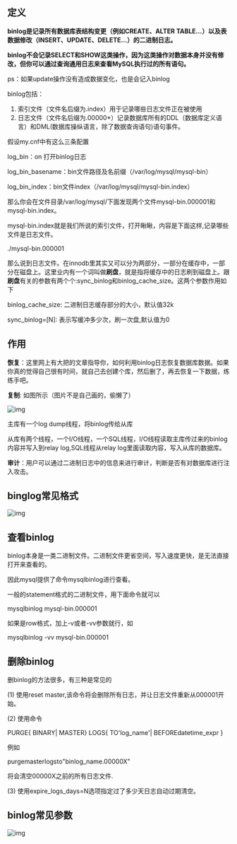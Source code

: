 ## 定义

**binlog是记录所有数据库表结构变更（例如CREATE、ALTER TABLE…）以及表数据修改（INSERT、UPDATE、DELETE…）的二进制日志。**

**binlog不会记录SELECT和SHOW这类操作，因为这类操作对数据本身并没有修改，但你可以通过查询通用日志来查看MySQL执行过的所有语句。**

ps：如果update操作没有造成数据变化，也是会记入binlog



binlog包括：

1. 索引文件（文件名后缀为.index）用于记录哪些日志文件正在被使用
2. 日志文件（文件名后缀为.00000*）记录数据库所有的DDL（数据库定义语言）和DML(数据库操纵语言，除了数据查询语句)语句事件。



假设my.cnf中有这么三条配置

log_bin：on 打开binlog日志

log_bin_basename：bin文件路径及名前缀（/var/log/mysql/mysql-bin）

log_bin_index：bin文件index（/var/log/mysql/mysql-bin.index）

那么你会在文件目录/var/log/mysql/下面发现两个文件mysql-bin.000001和mysql-bin.index。

mysql-bin.index就是我们所说的索引文件，打开瞅瞅，内容是下面这样,记录哪些文件是日志文件。

./mysql-bin.000001

那么说到日志文件。在innodb里其实又可以分为两部分，一部分在缓存中，一部分在磁盘上。这里业内有一个词叫做**刷盘**，就是指将缓存中的日志刷到磁盘上。跟**刷盘**有关的参数有两个个:sync_binlog和binlog_cache_size。这两个参数作用如下

binlog_cache_size: 二进制日志缓存部分的大小，默认值32k

sync_binlog=[N]: 表示写缓冲多少次，刷一次盘,默认值为0



## 作用

**恢复**：这里网上有大把的文章指导你，如何利用binlog日志恢复数据库数据。如果你真的觉得自己很有时间，就自己去创建个库，然后删了，再去恢复一下数据，练练手吧。

**复制**: 如图所示（图片不是自己画的，偷懒了）

![img](http://5b0988e595225.cdn.sohucs.com/images/20181115/624b1123a4a44df28734aa8a2115e24b.jpeg)

主库有一个log dump线程，将binlog传给从库

从库有两个线程，一个I/O线程，一个SQL线程，I/O线程读取主库传过来的binlog内容并写入到relay log,SQL线程从relay log里面读取内容，写入从库的数据库。

**审计**：用户可以通过二进制日志中的信息来进行审计，判断是否有对数据库进行注入攻击。



## binglog常见格式

![img](http://5b0988e595225.cdn.sohucs.com/images/20181115/046a517fe5dd4316a64401bfa52e85f4.jpeg)

## 查看binlog

binlog本身是一类二进制文件。二进制文件更省空间，写入速度更快，是无法直接打开来查看的。

因此mysql提供了命令mysqlbinlog进行查看。

一般的statement格式的二进制文件，用下面命令就可以

mysqlbinlog   mysql-bin.000001

如果是row格式，加上-v或者-vv参数就行，如

mysqlbinlog   -vv   mysql-bin.000001

## 删除binlog

删binlog的方法很多，有三种是常见的

(1) 使用reset master,该命令将会删除所有日志，并让日志文件重新从000001开始。

(2) 使用命令

PURGE{ BINARY| MASTER} LOGS{ TO'log_name'| BEFOREdatetime_expr }

例如

purgemasterlogsto"binlog_name.00000X"

将会清空00000X之前的所有日志文件.

(3) 使用expire_logs_days=N选项指定过了多少天日志自动过期清空。



## binlog常见参数

![img](http://5b0988e595225.cdn.sohucs.com/images/20181115/6badf9e940ce4077b1c03cc9aa85c114.jpeg)